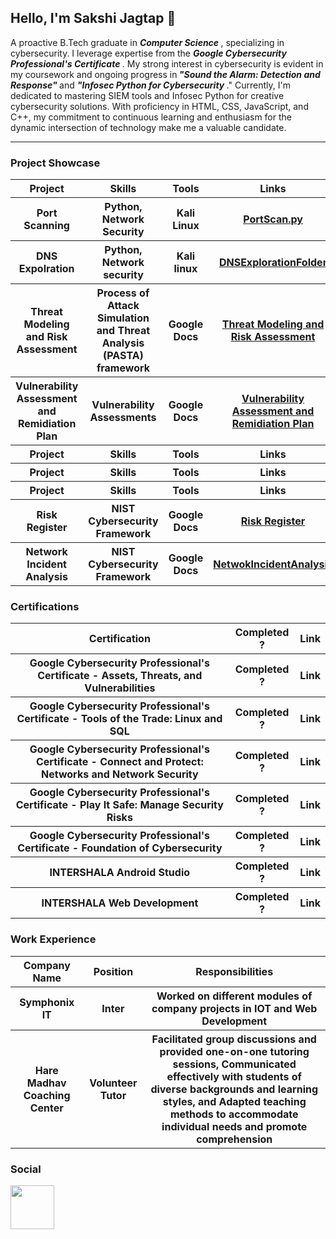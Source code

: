 <h2> Hello, I'm Sakshi Jagtap 🌱</h2>

<p> A proactive B.Tech graduate in <em> <b> Computer Science </b></em>, specializing in cybersecurity. I leverage expertise from the <em> <b>Google Cybersecurity Professional's Certificate  </b></em>. My strong interest in cybersecurity is evident in my coursework and ongoing progress in<em><b> "Sound the Alarm: Detection and Response" </b></em> and <em><b> "Infosec Python for Cybersecurity </b> </em>." Currently, I'm dedicated to mastering SIEM tools and Infosec Python for creative cybersecurity solutions. With proficiency in HTML, CSS, JavaScript, and C++, my commitment to continuous learning and enthusiasm for the dynamic intersection of technology make me a valuable candidate.</p>
<hr> 
 <h3> Project Showcase</h3>
 <table>
 <tr>
  <th> Project</th>
   <th> Skills</th>
   <th> Tools</th>
   <th> Links</th>
 </tr>
 <tr>
   <th>Port Scanning</th>
   <th> Python, Network Security</th>
   <th> Kali Linux</th>
   <th><a href = "https://github.com/SakshiPralhad/Projects/blob/main/PortScan.py"> PortScan.py</a></th>
 </tr>
 <tr>
   <th> DNS Expolration</th>
   <th>Python, Network security</th>
   <th> Kali linux </th>
   <th> <a href = "https://github.com/SakshiPralhad/Projects/tree/main/DNSExploration "> DNSExplorationFolder</a></th>
 </tr>
  <tr>
  <th> Threat Modeling and Risk Assessment</th>
   <th> Process of Attack Simulation and Threat Analysis (PASTA) framework</th>
   <th>Google Docs</th>
   <th> <a href = "https://github.com/SakshiPralhad/PASTAFramework">Threat Modeling and Risk Assessment</a></th>
 </tr>
  <tr>
  <th> Vulnerability Assessment and Remidiation Plan</th>
   <th>Vulnerability Assessments </th>
   <th> Google Docs</th>
   <th> <a href="https://github.com/SakshiPralhad/VulnerableAssessment">Vulnerability Assessment and Remidiation Plan</a></th>
 </tr>
  <tr>
  <th> Project</th>
   <th> Skills</th>
   <th> Tools</th>
   <th> Links</th>
 </tr>
  <tr>
  <th> Project</th>
   <th> Skills</th>
   <th> Tools</th>
   <th> Links</th>
 </tr>
  <tr>
  <th> Project</th>
   <th> Skills</th>
   <th> Tools</th>
   <th> Links</th>
 </tr>
 <tr>
   <th> Risk Register</th>
   <th>NIST Cybersecurity Framework</th>
   <th>Google Docs</th>
   <th> <a href = "https://github.com/SakshiPralhad/RiskRegister">Risk Register</a></th>
 </tr>
 <tr>
   <th>Network Incident Analysis </th>
   <th> NIST Cybersecurity Framework</th>
   <th> Google Docs</th>
   <th> <a href = "https://github.com/SakshiPralhad/NetworkIncidentAnalysis" > NetwokIncidentAnalysis</a></th>
 </tr>
 
 
   
 </table>
 <h3> Certifications </h3>
<table>
 <tr>
  <th> Certification</th>
   <th> Completed ?</th>
   <th> Link </th>
 </tr>
 <tr>
  <th> Google Cybersecurity Professional's Certificate - Assets, Threats, and Vulnerabilities</th>
   <th> Completed ?</th>
   <th> Link </th>
 </tr>
 <tr>
  <th>Google Cybersecurity Professional's Certificate - Tools of the Trade: Linux and SQL</th>
 <th> Completed ?</th>
  <th> Link </th>
  </tr>
  <tr>
  <th> Google Cybersecurity Professional's Certificate - Connect and Protect: Networks and Network Security </th>
   <th> Completed ?</th>
   <th> Link </th>
 </tr>
<tr>
  <th> Google Cybersecurity Professional's Certificate - Play It Safe: Manage Security Risks 
</th>
   <th> Completed ?</th>
   <th> Link </th>
 </tr>
<tr>
  <th> Google Cybersecurity Professional's Certificate - Foundation of Cybersecurity
</th>
   <th> Completed ?</th>
   <th> Link </th>
 </tr>
<tr>
  <th>INTERSHALA Android Studio
</th>
   <th> Completed ?</th>
   <th> Link </th>
 </tr>
<tr>
  <th> INTERSHALA Web Development
</th>
   <th> Completed ?</th>
   <th> Link </th>
 </tr>

</table>
<h3> Work Experience </h3>
<table>
 <tr>
  <th>Company Name </th>
  <th>Position </th>
  <th>Responsibilities</th>
 </tr>
  <tr>
  <th>Symphonix IT</th>
  <th>Inter </th>
  <th>Worked on different modules of company projects in IOT and Web Development </th>
 </tr>
  <tr>
  <th>Hare Madhav Coaching Center </th>
  <th>Volunteer Tutor </th>
  <th>Facilitated group discussions and provided one-on-one tutoring sessions,
Communicated effectively with students of diverse backgrounds and learning styles, and 
Adapted teaching methods to accommodate individual needs and promote comprehension
</th>
 </tr>
</table>

<h3>Social</h3>
<a href = "https://www.linkedin.com/in/sakshi-jagtap-7837771a8/"><img src = "https://encrypted-tbn0.gstatic.com/images?q=tbn:ANd9GcToB5kZ3p6rX20iEz1XE6EaDhgGgSjEVOuRY8b2JDOyug&s" style = "width : 70px; height : 70px; display: inline-block;" ></a> 



